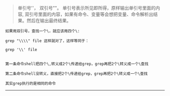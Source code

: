 > 单引号''， 双引号""。  单引号表示所见即所得，原样输出单引号里面的内容, 双引号里面的内容，如果有命令、变量等会想把变量、命令解析出结果。然后在输出最终结果。

    如果用双引号，查找一个\，就应该用四个\:

    grep "\\\\" file 这样就对了，这样等同于：

    grep '\\' file


    第一条命令shell把四个\,转义成2个\传递给grep，grep再把2个\转义成一个\查找

    第二条命令shell没转义，直接把2个\传递给grep，grep再把2个\转义成一个\查找

    其实grep执行的是相同的命令

----

